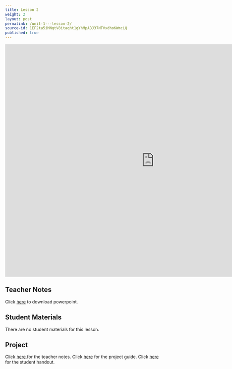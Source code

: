 ```yaml
---
title: Lesson 2
weight: 2
layout: post
permalink: /unit-1---lesson-2/
source-id: 1EF2ta5iMNqtV8itaqht1gYhMpABJ37NTVxdhoKWmcLQ
published: true
---
```

<iframe src="https://docs.google.com/presentation/d/e/2PACX-1vQeCewJGqkCvKhUevWXb8M0s5IX99o5U6NIx3OWQYBUJznoIbFgZtEHEY7hHwlC_zaNt18KxgzgtxvQ/embed?start=false&loop=false&delayms=3000" frameborder="0" width="960" height="749" allowfullscreen="true" mozallowfullscreen="true" webkitallowfullscreen="true"></iframe>

## Teacher Notes
Click <a href="https://docs.google.com/presentation/d/1xkLFjx95pY87yj6y3ZW3Mg0h72qkwzmJo5zuvWD1AMk/edit?usp=sharing" target="_blank">here</a> to download powerpoint.

## Student Materials
There are no student materials for this lesson.
## Project
Click <a href="https://drive.google.com/file/d/1QxEHymQ7uXnFkREYcCF7QYLi4Q-6qK7K/view?usp=sharing" target="_blank">here </a> for the teacher notes.
Click <a href="https://docs.google.com/document/d/1edQAjptI_Ew3anmWEOtHL14QrIzBKPQNQcGgvYe4Bzs/edit?usp=sharing" target="_blank">here</a> for the project guide. 
Click <a href="https://docs.google.com/document/d/1WomsMrMslnbAZ5uLdyouVoWWxaXTBKNmqL66jKa0Npg/edit?usp=sharing" target="_blank">here </a> for the student handout.
